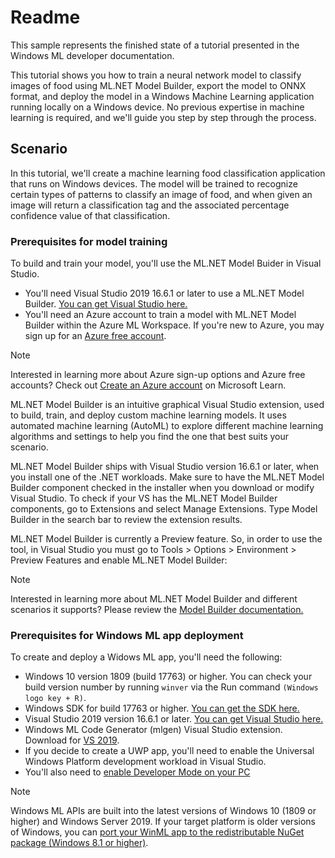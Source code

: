 # Readme

This sample represents the finished state of a tutorial presented in the Windows ML developer documentation.

This tutorial shows you how to train a neural network model to classify images of food using ML.NET Model Builder, export the model to ONNX format, and deploy the model in a Windows Machine Learning application running locally on a Windows device. No previous expertise in machine learning is required, and we'll guide you step by step through the process. 

## Scenario

In this tutorial, we'll create a machine learning food classification application that runs on Windows devices. The model will be trained to recognize certain types of patterns to classify an image of food, and when given an image will return a classification tag and the associated percentage confidence value of that classification.

### Prerequisites for model training

To build and train your model, you'll use the ML.NET Model Buider in Visual Studio.

* You'll need Visual Studio 2019 16.6.1 or later to use a ML.NET Model Builder. [You can get Visual Studio here.](https://developer.microsoft.com/windows/downloads/)
* You'll need an Azure account to train a model with ML.NET Model Builder within the Azure ML Workspace. If you're new to Azure, you may sign up for an [Azure free account](https://azure.microsoft.com/free/services/machine-learning/).

> [!NOTE]
> Interested in learning more about Azure sign-up options and Azure free accounts? Check out [Create an Azure account](https://docs.microsoft.com/learn/modules/create-an-azure-account/) on Microsoft Learn.

ML.NET Model Builder is an intuitive graphical Visual Studio extension, used to build, train, and deploy custom machine learning models. It uses automated machine learning (AutoML) to explore different machine learning algorithms and settings to help you find the one that best suits your scenario.

ML.NET Model Builder ships with Visual Studio version 16.6.1 or later, when you install one of the .NET workloads. Make sure to have the ML.NET Model Builder component checked in the installer when you download or modify Visual Studio. To check if your VS has the ML.NET Model Builder components, go to Extensions and select Manage Extensions. Type Model Builder in the search bar to review the extension results. 

ML.NET Model Builder is currently a Preview feature. So, in order to use the tool, in Visual Studio you must go to Tools > Options > Environment > Preview Features and enable ML.NET Model Builder:

> [!NOTE]
> Interested in learning more about ML.NET Model Builder and different scenarios it supports? Please review the [Model Builder documentation.](https://docs.microsoft.com/dotnet/machine-learning/automate-training-with-model-builder)

### Prerequisites for Windows ML app deployment

To create and deploy a Widows ML app, you'll need the following: 

*	Windows 10 version 1809 (build 17763) or higher. You can check your build version number by running `winver` via the Run command `(Windows logo key + R)`.
*	Windows SDK for build 17763 or higher. [You can get the SDK here.](https://developer.microsoft.com/windows/downloads/windows-10-sdk/)
*	Visual Studio 2019 version 16.6.1 or later. [You can get Visual Studio here.](https://developer.microsoft.com/windows/downloads/)
*	Windows ML Code Generator (mlgen) Visual Studio extension. Download for [VS 2019](https://marketplace.visualstudio.com/items?itemName=WinML.mlgenv2).
*	If you decide to create a UWP app, you'll need to enable the Universal Windows Platform development workload in Visual Studio.
*	You'll also need to [enable Developer Mode on your PC](https://docs.microsoft.com/windows/apps/get-started/enable-your-device-for-development)

> [!NOTE]
> Windows ML APIs are built into the latest versions of Windows 10 (1809 or higher) and Windows Server 2019. If your target platform is older versions of Windows, you can [port your WinML app to the redistributable NuGet package (Windows 8.1 or higher)](https://docs.microsoft.com/windows/ai/windows-ml/port-app-to-nuget). 